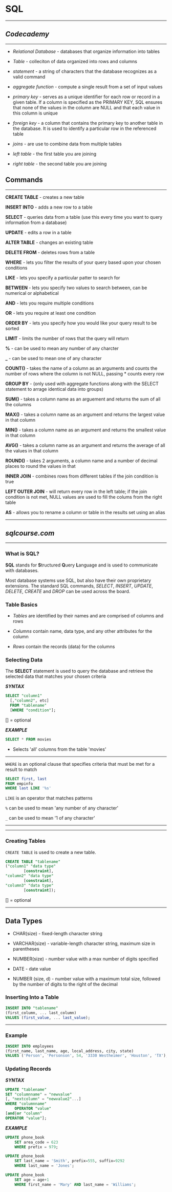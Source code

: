 # **SQL**

---

## ***Codecademy***

---

- *Relational Database* - databases that organize information into tables

- *Table* - colleciton of data organized into rows and columns

- *statement* - a string of characters that the database recognizes as a valid command

- *aggregate function* - compute a single result from a set of input values

- *primary key* - serves as a unique identifier for each row or record in a given table. If a column is specified as the PRIMARY KEY, SQL ensures that none of the values in the column are NULL and that each value in this column is unique

- *foreign key* - a column that contains the primary key to another table in the database. It is used to identify a particular row in the referenced table

- *joins* - are use to combine data from multiple tables

- *left table* - the first table you are joining

- *right table* - the second table you are joining

## **Commands**

---

**CREATE TABLE** - creates a new table

**INSERT INTO** - adds a new row to a table

**SELECT** - queries data from a table (use this every time you want to query information from a database)

**UPDATE** - edits a row in a table

**ALTER TABLE** - changes an existing table

**DELETE FROM** - deletes rows from a table

**WHERE** - lets you filter the results of your query based upon your chosen conditions

**LIKE** - lets you specify a particular patter to search for

**BETWEEN** - lets you specify two values to search between, can be numerical or alphabetical

**AND** - lets you require multiple conditions

**OR** - lets you require at least one condition

**ORDER BY** - lets you specify how you would like your query result to be sorted

**LIMIT** - limits the number of rows that the query will return

**%** - can be used to mean any number of any charcter

**_** - can be used to mean one of any character

**COUNT()** - takes the name of a column as an arguments and counts the number of rows where the column is not NULL, passing * counts every row

**GROUP BY** - (only used with aggregate functions along with the SELECT statement to arrage identical data into groups)

**SUM()** - takes a column name as an arguement and returns the sum of all the columns

**MAX()** - takes a column name as an argument and returns the largest value in that column

**MIN()** - takes a column name as an argument and returns the smallest value in that column

**AVG()** - takes a column name as an argument and returns the average of all the values in that column

**ROUND()** - takes 2 arguments, a column name and a number of decimal places to round the values in that 

**INNER JOIN** - combines rows from different tables if the join condition is true

**LEFT OUTER JOIN** - will return every row in the left table; if the join condition is not met, NULL values are used to fill the colums from the right table

**AS** - allows you to rename a column or table in the results set using an alias

---
## ***sqlcourse.com***

---

### **What is SQL?**

**SQL** stands for **S**tructured **Q**uery **L**anguage and is used to communicate with databases.

Most database systems use SQL, but also have their own proprietary extensions. The standard SQL commands, *SELECT*, *INSERT*, *UPDATE*, *DELETE*, *CREATE* and *DROP* can be used across the board.

### **Table Basics**

- *Tables* are identified by their names and are comprised of columns and rows

- *Columns* contain name, data type, and any other attributes for the column

- *Rows* contain the records (data) for the columns

### **Selecting Data**

The **SELECT** statement is used to query the database and retrieve the selected data that matches your chosen criteria

***SYNTAX***

```sql
SELECT "column1"
  [,"column2", etc]
  FROM "tablename"
  [WHERE "condition"];
```

[] = optional

***EXAMPLE***

```sql
SELECT * FROM movies
```

- Selects 'all' columns from the table 'movies'

---

`WHERE` is an optional clause that specifies criteria that must be met for a result to match

```sql
SELECT first, last
FROM empinfo
WHERE last LIKE '%s'
```

`LIKE` is an operator that matches patterns

`%` can be used to mean 'any number of any character'

`_` can be used to mean '1 of any character'

---
---

### **Creating Tables**

`CREATE TABLE` is used to create a new table.

```sql
CREATE TABLE "tablename"
("column1" "data type"
        [constraint],
"column2" "data type"
        [constraint],
"column3" "data type"
        [constraint]);
```

[] = optional

---

## **Data Types**

- CHAR(size) - fixed-length character string

- VARCHAR(size) - variable-length character string, maximum size in parentheses

- NUMBER(size) - number value with a max number of digits specified

- DATE - date value

- NUMBER (size, d) - number value with a maximum total size, followed by the number of digits to the right of the decimal


### **Inserting Into a Table**

```sql
INSERT INTO "tablename"
(first_column, ... last_column)
VALUES (first_value, ... last_value);
```

---

### **Example**

```sql
INSERT INTO employees
(first_name, last_name, age, local_address, city, state)
VALUES ('Person', 'Personson', 54, '3330 Westheimer', 'Houston', 'TX');
```

### **Updating Records**

***SYNTAX***

```sql
UPDATE "tablename"
SET "columnname" = "newvalue"
[, "nextcolumn" = "newvalue2"...]
WHERE "columnname"
    OPERATOR "value"
[and|or "column"
OPERATOR "value"];
```

***EXAMPLE***

```sql
UPDATE phone_book
    SET area_code = 623
    WHERE prefix = 979;

UPDATE phone_book
    SET last_name = 'Smith', prefix=555, suffix=9292
    WHERE last_name = 'Jones';

UPDATE phone_book
    SET age = age+1
    WHERE first_name = 'Mary' AND last_name = 'Williams';
```